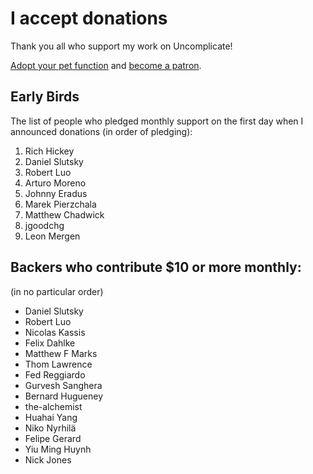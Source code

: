 # I accept donations

Thank you all who support my work on Uncomplicate!

[Adopt your pet function](https://dragan.rocks/articles/18/Patreon-Announcement-Adopt-a-Function) and [become a patron](https://patreon.com/draganrocks).

## Early Birds

The list of people who pledged monthly support on the first day when I announced donations
(in order of pledging):

1. Rich Hickey
2. Daniel Slutsky
3. Robert Luo
4. Arturo Moreno
5. Johnny Eradus
6. Marek Pierzchala
7. Matthew Chadwick
8. jgoodchg
9. Leon Mergen

## Backers who contribute $10 or more monthly:

(in no particular order)

- Daniel Slutsky
- Robert Luo
- Nicolas Kassis
- Felix Dahlke
- Matthew F Marks
- Thom Lawrence
- Fed Reggiardo
- Gurvesh Sanghera
- Bernard Hugueney
- the-alchemist
- Huahai Yang
- Niko Nyrhilä
- Felipe Gerard
- Yiu Ming Huynh
- Nick Jones
